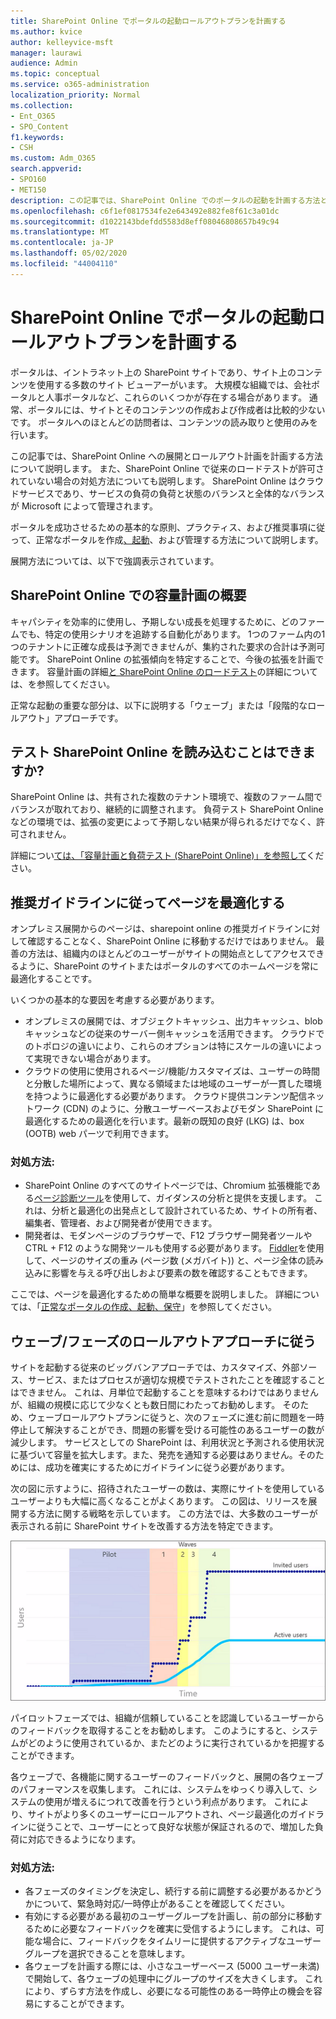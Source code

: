 ```yaml
---
title: SharePoint Online でポータルの起動ロールアウトプランを計画する
ms.author: kvice
author: kelleyvice-msft
manager: laurawi
audience: Admin
ms.topic: conceptual
ms.service: o365-administration
localization_priority: Normal
ms.collection:
- Ent_O365
- SPO_Content
f1.keywords:
- CSH
ms.custom: Adm_O365
search.appverid:
- SPO160
- MET150
description: この記事では、SharePoint Online でのポータルの起動を計画する方法と、正常に起動するために必要な手順について説明します。
ms.openlocfilehash: c6f1ef0817534fe2e643492e882fe8f61c3a01dc
ms.sourcegitcommit: d1022143bdefdd5583d8eff08046808657b49c94
ms.translationtype: MT
ms.contentlocale: ja-JP
ms.lasthandoff: 05/02/2020
ms.locfileid: "44004110"
---
```

# <a name="planning-your-portal-launch-roll-out-plan-in-sharepoint-online"></a>SharePoint Online でポータルの起動ロールアウトプランを計画する

ポータルは、イントラネット上の SharePoint サイトであり、サイト上のコンテンツを使用する多数のサイト ビューアーがいます。 大規模な組織では、会社ポータルと人事ポータルなど、これらのいくつかが存在する場合があります。 通常、ポータルには、サイトとそのコンテンツの作成および作成者は比較的少ないです。 ポータルへのほとんどの訪問者は、コンテンツの読み取りと使用のみを行います。

この記事では、SharePoint Online への展開とロールアウト計画を計画する方法について説明します。 また、SharePoint Online で従来のロードテストが許可されていない場合の対処方法についても説明します。 SharePoint Online はクラウドサービスであり、サービスの負荷の負荷と状態のバランスと全体的なバランスが Microsoft によって管理されます。

ポータルを成功させるための基本的な原則、プラクティス、および推奨事項に従って、正常なポータルを作成[、起動](https://go.microsoft.com/fwlink/?linkid=2105838)、および管理する方法について説明します。 

展開方法については、以下で強調表示されています。

## <a name="overview-of-capacity-planning-in-sharepoint-online"></a>SharePoint Online での容量計画の概要
キャパシティを効率的に使用し、予期しない成長を処理するために、どのファームでも、特定の使用シナリオを追跡する自動化があります。 1つのファーム内の1つのテナントに正確な成長は予測できませんが、集約された要求の合計は予測可能です。 SharePoint Online の拡張傾向を特定することで、今後の拡張を計画できます。 容量計画の詳細[と SharePoint Online のロードテスト](https://docs.microsoft.com/office365/enterprise/capacity-planning-and-load-testing-sharepoint-online)の詳細については、を参照してください。

正常な起動の重要な部分は、以下に説明する「ウェーブ」または「段階的なロールアウト」アプローチです。 

## <a name="can-i-load-test-sharepoint-online"></a>テスト SharePoint Online を読み込むことはできますか?
SharePoint Online は、共有された複数のテナント環境で、複数のファーム間でバランスが取れており、継続的に調整されます。 負荷テスト SharePoint Online などの環境では、拡張の変更によって予期しない結果が得られるだけでなく、許可されません。 

詳細につい[ては、「容量計画と負荷テスト (SharePoint Online)」を参照して](https://docs.microsoft.com/office365/enterprise/capacity-planning-and-load-testing-sharepoint-online)ください。

## <a name="optimize-pages-by-following-recommended-guidelines"></a>推奨ガイドラインに従ってページを最適化する
オンプレミス展開からのページは、sharepoint online の推奨ガイドラインに対して確認することなく、SharePoint Online に移動するだけではありません。 最善の方法は、組織内のほとんどのユーザーがサイトの開始点としてアクセスできるように、SharePoint のサイトまたはポータルのすべてのホームページを常に最適化することです。

いくつかの基本的な要因を考慮する必要があります。
- オンプレミスの展開では、オブジェクトキャッシュ、出力キャッシュ、blob キャッシュなどの従来のサーバー側キャッシュを活用できます。 クラウドでのトポロジの違いにより、これらのオプションは特にスケールの違いによって実現できない場合があります。
- クラウドの使用に使用されるページ/機能/カスタマイズは、ユーザーの時間と分散した場所によって、異なる領域または地域のユーザーが一貫した環境を持つように最適化する必要があります。 クラウド提供コンテンツ配信ネットワーク (CDN) のように、分散ユーザーベースおよびモダン SharePoint に最適化するための最適化を行います。最新の既知の良好 (LKG) は、box (OOTB) web パーツで利用できます。

### <a name="what-to-do"></a>対処方法:
 - SharePoint Online のすべてのサイトページでは、Chromium 拡張機能である[ページ診断ツール](https://aka.ms/perftool)を使用して、ガイダンスの分析と提供を支援します。 これは、分析と最適化の出発点として設計されているため、サイトの所有者、編集者、管理者、および開発者が使用できます。
 - 開発者は、モダンページのブラウザーで、F12 ブラウザー開発者ツールや CTRL + F12 のような開発ツールも使用する必要があります。 [Fiddler](https://www.telerik.com/download/fiddler)を使用して、ページのサイズの重み (ページ数 (メガバイト)) と、ページ全体の読み込みに影響を与える呼び出しおよび要素の数を確認することもできます。 

ここでは、ページを最適化するための簡単な概要を説明しました。  詳細については、「[正常なポータルの作成、起動、保守](https://go.microsoft.com/fwlink/?linkid=2105838)」を参照してください。

## <a name="follow-a-wave--phased-roll-out-approach"></a>ウェーブ/フェーズのロールアウトアプローチに従う
サイトを起動する従来のビッグバンアプローチでは、カスタマイズ、外部ソース、サービス、またはプロセスが適切な規模でテストされたことを確認することはできません。 これは、月単位で起動することを意味するわけではありませんが、組織の規模に応じて少なくとも数日間にわたってお勧めします。 そのため、ウェーブロールアウトプランに従うと、次のフェーズに進む前に問題を一時停止して解決することができ、問題の影響を受ける可能性のあるユーザーの数が減少します。 サービスとしての SharePoint は、利用状況と予測される使用状況に基づいて容量を拡大します。また、発売を通知する必要はありません。そのためには、成功を確実にするためにガイドラインに従う必要があります。
  
次の図に示すように、招待されたユーザーの数は、実際にサイトを使用しているユーザーよりも大幅に高くなることがよくあります。 この図は、リリースを展開する方法に関する戦略を示しています。 この方法では、大多数のユーザーが表示される前に SharePoint サイトを改善する方法を特定できます。
  
![招待ユーザーとアクティブなユーザーを示すグラフ](media/0bc14a20-9420-4986-b9b9-fbcd2c6e0fb9.png)
  
パイロットフェーズでは、組織が信頼していることを認識しているユーザーからのフィードバックを取得することをお勧めします。 このようにすると、システムがどのように使用されているか、またどのように実行されているかを把握することができます。
  
各ウェーブで、各機能に関するユーザーのフィードバックと、展開の各ウェーブのパフォーマンスを収集します。 これには、システムをゆっくり導入して、システムの使用が増えるにつれて改善を行うという利点があります。 これにより、サイトがより多くのユーザーにロールアウトされ、ページ最適化のガイドラインに従うことで、ユーザーにとって良好な状態が保証されるので、増加した負荷に対応できるようになります。

### <a name="what-to-do"></a>対処方法:
- 各フェーズのタイミングを決定し、続行する前に調整する必要があるかどうかについて、緊急時対応/一時停止があることを確認してください。
- 有効にする必要がある最初のユーザーグループを計画し、前の部分に移動するために必要なフィードバックを確実に受信するようにします。 これは、可能な場合に、フィードバックをタイムリーに提供するアクティブなユーザーグループを選択できることを意味します。
- 各ウェーブを計画する際には、小さなユーザーベース (5000 ユーザー未満) で開始して、各ウェーブの処理中にグループのサイズを大きくします。 これにより、ずらす方法を作成し、必要になる可能性のある一時停止の機会を容易にすることができます。
